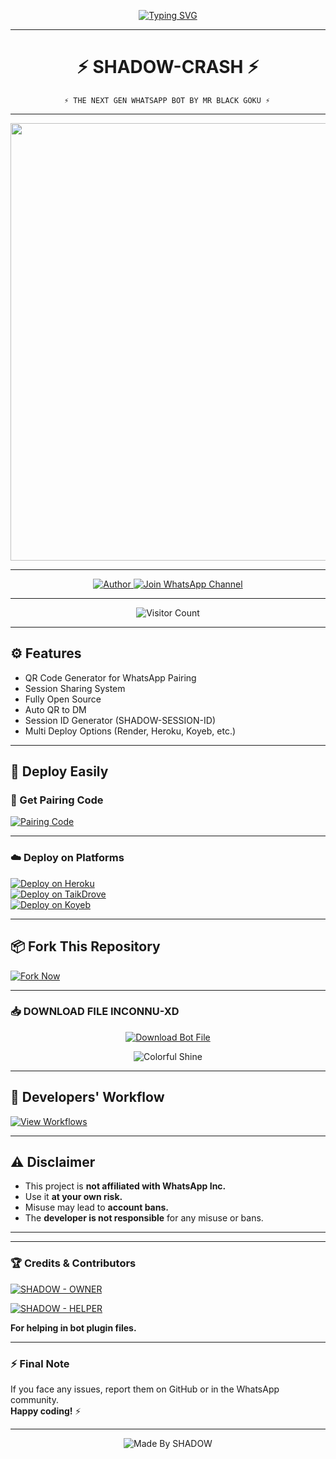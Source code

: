 <p align="center">
  <a href="https://git.io/typing-svg">
    <img src="https://readme-typing-svg.demolab.com?font=Black+Ops+One&size=100&pause=1000&color=FF0000&center=true&width=1000&height=200&lines=INCONNU-XD" alt="Typing SVG" />
  </a>
</p>

---

<h1 align="center">⚡ SHADOW-CRASH ⚡</h1>

                ⚡ THE NEXT GEN WHATSAPP BOT BY MR BLACK GOKU ⚡

---

<p align="center">
  <img src="https://files.catbox.moe/v96ec5.jpg" width="700"/>
</p>

---

<p align="center">
  <a href="https://github.com/Shadow32-dev/SHADOW-CRASH-">
    <img title="Author" src="https://img.shields.io/badge/Author-SHADOW%20CRASH-ff004d?style=for-the-badge&logo=github&logoColor=white" />
  </a>
  <a href="https://whatsapp.com/channel/0029Vb6T8td5K3zQZbsKEU1R">
    <img title="Join WhatsApp Channel" src="https://img.shields.io/badge/Join-WhatsApp%20Channel-25D366?style=for-the-badge&logo=whatsapp&logoColor=white" />
  </a>
</p>

---

<p align="center">
  <img src="https://profile-counter.glitch.me/SHADOW-CRASH/count.svg" alt="Visitor Count" />
</p>

---

## ⚙️ Features
- QR Code Generator for WhatsApp Pairing
- Session Sharing System
- Fully Open Source
- Auto QR to DM
- Session ID Generator (SHADOW-SESSION-ID)
- Multi Deploy Options (Render, Heroku, Koyeb, etc.)

---

## 🚀 Deploy Easily

### 🔗 Get Pairing Code
[![Pairing Code](https://img.shields.io/badge/Get%20Pairing%20Code-B700FB?style=for-the-badge&logo=codefactor&logoColor=white)](https://inconnu-xd-session-by-inconnu-boy.onrender.com)

---

### ☁️ Deploy on Platforms

[![Deploy on Heroku](https://img.shields.io/badge/Deploy-Heroku-FF004D?style=for-the-badge&logo=heroku&logoColor=white)](https://dashboard.heroku.com/new?template=https://github.com/inconnuboyxtech/INCONNU-XD/tree/main)  
[![Deploy on TaikDrove](https://img.shields.io/badge/Deploy-TaikDrove-6971FF?style=for-the-badge&logo=google-cloud&logoColor=white)](https://host.talkdrove.com/share-bot/82)  
[![Deploy on Koyeb](https://img.shields.io/badge/Deploy-Koyeb-FF009D?style=for-the-badge&logo=koyeb&logoColor=white)](https://app.koyeb.com/services/deploy?type=git&repository=inconnuboyxtech/INCONNU-XD&ports=3000)

---

## 📦 Fork This Repository

[![Fork Now](https://img.shields.io/badge/Fork-INCONNU--XD-26A69A?style=for-the-badge&logo=github&logoColor=white)](https://github.com/Shadow32-dev/SHADOW-CRASH-/fork)

---
### 📥 DOWNLOAD FILE INCONNU-XD

<p align="center">
  <a href="https://github.com/inconnuboyxtech/INCONNU-XD/archive/refs/heads/main.zip">
    <img src="https://img.shields.io/badge/Download%20Bot-file-FF009D?style=for-the-badge&logo=github&logoColor=white" alt="Download Bot File" />
  </a>
</p>

<p align="center">
  <img src="https://i.imgur.com/LyHic3i.gif" alt="Colorful Shine" />
</p>

---
## 🧠 Developers' Workflow

[![View Workflows](https://img.shields.io/badge/View-Workflow%20Codes-FF0076?style=for-the-badge&logo=githubactions&logoColor=white)](https://whatsapp.com/channel/0029Vb6T8td5K3zQZbsKEU1R)

---

## ⚠️ Disclaimer

- This project is **not affiliated with WhatsApp Inc.**
- Use it **at your own risk.**
- Misuse may lead to **account bans.**
- The **developer is not responsible** for any misuse or bans.

---

---

### 🏆 Credits & Contributors

> <a href="https://github.com/inconnuboyxtech">
  <img alt="SHADOW - OWNER" src="https://img.shields.io/badge/OWNER-⚡INCONNU%20BOY⚡-FF0000?style=for-the-badge&logo=github" />
</a>

> <a href="https://github.com/inconnuboyxtech">
  <img alt="SHADOW - HELPER" src="https://img.shields.io/badge/HELPER-⚡INCONNU%20BOY⚡-00FFC6?style=for-the-badge&logo=github" />
</a>  
<p><b>For helping in bot plugin files.</b></p>

---

### ⚡ Final Note

If you face any issues, report them on GitHub or in the WhatsApp community.  
**Happy coding!** ⚡

---

<p align="center"><img alt="Made By SHADOW" src="https://img.shields.io/badge/Made%20by-SHADOW%20BOY-black?style=for-the-badge&logo=github" /></p>
